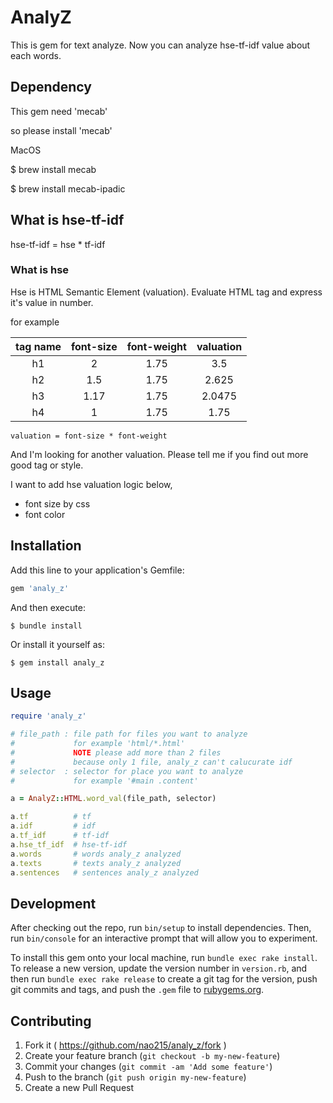 # AnalyZ

This is gem for text analyze.
Now you can analyze hse-tf-idf value about each words.

## Dependency

This gem need 'mecab'

so please install 'mecab'

MacOS

  $ brew install mecab

  $ brew install mecab-ipadic


## What is hse-tf-idf

hse-tf-idf = hse * tf-idf

### What is hse

Hse is HTML Semantic Element (valuation).
Evaluate HTML tag and express it's value in number.

for example

| tag name   | font-size   | font-weight  | valuation  |
|:----------:|:-----------:|:------------:|:----------:|
| h1         | 2           | 1.75         | 3.5        |
| h2         | 1.5         | 1.75         | 2.625      |
| h3         | 1.17        | 1.75         | 2.0475     |
| h4         | 1           | 1.75         | 1.75       |

`valuation = font-size * font-weight`

And I'm looking for another valuation.
Please tell me if you find out more good tag or style.

I want to add hse valuation logic below,
- font size by css
- font color

## Installation

Add this line to your application's Gemfile:

```ruby
gem 'analy_z'
```

And then execute:

    $ bundle install

Or install it yourself as:

    $ gem install analy_z


## Usage

```ruby
require 'analy_z'

# file_path : file path for files you want to analyze
#             for example 'html/*.html'
#             NOTE please add more than 2 files
#             because only 1 file, analy_z can't calucurate idf
# selector  : selector for place you want to analyze
#             for example '#main .content'

a = AnalyZ::HTML.word_val(file_path, selector)

a.tf          # tf
a.idf         # idf
a.tf_idf      # tf-idf
a.hse_tf_idf  # hse-tf-idf
a.words       # words analy_z analyzed
a.texts       # texts analy_z analyzed
a.sentences   # sentences analy_z analyzed

```

## Development

After checking out the repo, run `bin/setup` to install dependencies. Then, run `bin/console` for an interactive prompt that will allow you to experiment.

To install this gem onto your local machine, run `bundle exec rake install`. To release a new version, update the version number in `version.rb`, and then run `bundle exec rake release` to create a git tag for the version, push git commits and tags, and push the `.gem` file to [rubygems.org](https://rubygems.org).

## Contributing

1. Fork it ( https://github.com/nao215/analy_z/fork )
2. Create your feature branch (`git checkout -b my-new-feature`)
3. Commit your changes (`git commit -am 'Add some feature'`)
4. Push to the branch (`git push origin my-new-feature`)
5. Create a new Pull Request

